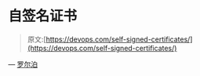# 自签名证书

> 原文:[https://devops.com/self-signed-certificates/](https://devops.com/self-signed-certificates/)

— [罗尔泊](https://devops.com/author/breselman/)